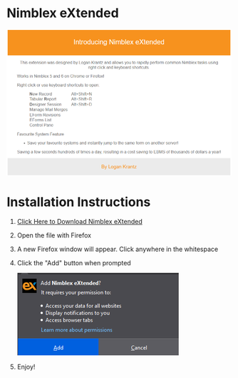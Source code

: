 [mylink]: <https://github.com/LoganTraceur/eXtended/raw/main/Versions/nimblex_extended-7.4-fx.xpi> "Install Nimblex Extended"

# Nimblex eXtended

![About Image](Photos/Nimblex%20eXtended%20About.png)

# Installation Instructions

1. [Click Here to Download Nimblex eXtended][mylink]
2. Open the file with Firefox
3. A new Firefox window will appear. Click anywhere in the whitespace
3. Click the "Add" button when prompted

      ![About Image](Photos/AddButton.png)
 
 4. Enjoy!
